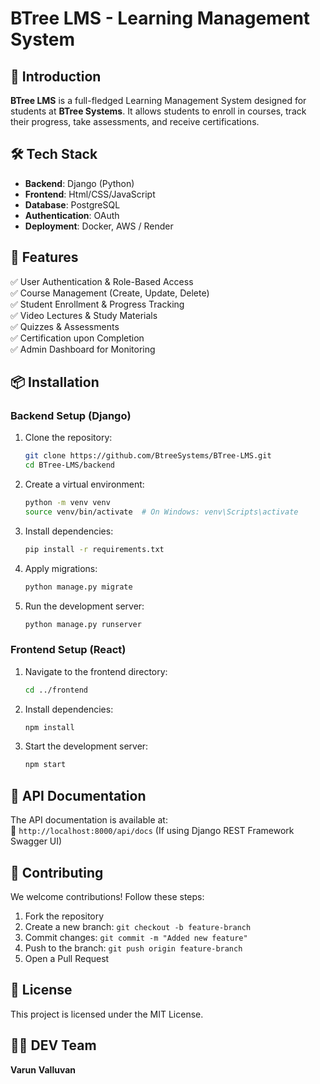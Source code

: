 # BTree LMS - Learning Management System  

## 🚀 Introduction  
**BTree LMS** is a full-fledged Learning Management System designed for students at **BTree Systems**. It allows students to enroll in courses, track their progress, take assessments, and receive certifications.  

## 🛠️ Tech Stack  
- **Backend**: Django (Python)  
- **Frontend**: Html/CSS/JavaScript  
- **Database**: PostgreSQL 
- **Authentication**: OAuth  
- **Deployment**: Docker, AWS / Render  

## 🎯 Features  
✅ User Authentication & Role-Based Access  
✅ Course Management (Create, Update, Delete)  
✅ Student Enrollment & Progress Tracking  
✅ Video Lectures & Study Materials  
✅ Quizzes & Assessments  
✅ Certification upon Completion  
✅ Admin Dashboard for Monitoring  

## 📦 Installation  

### **Backend Setup (Django)**
1. Clone the repository:  
   ```sh
   git clone https://github.com/BtreeSystems/BTree-LMS.git
   cd BTree-LMS/backend
   ```
2. Create a virtual environment:  
   ```sh
   python -m venv venv
   source venv/bin/activate  # On Windows: venv\Scripts\activate
   ```
3. Install dependencies:  
   ```sh
   pip install -r requirements.txt
   ```
4. Apply migrations:  
   ```sh
   python manage.py migrate
   ```
5. Run the development server:  
   ```sh
   python manage.py runserver
   ```

### **Frontend Setup (React)**
1. Navigate to the frontend directory:  
   ```sh
   cd ../frontend
   ```
2. Install dependencies:  
   ```sh
   npm install
   ```
3. Start the development server:  
   ```sh
   npm start
   ```

## 🔗 API Documentation  
The API documentation is available at:  
📌 `http://localhost:8000/api/docs` (If using Django REST Framework Swagger UI)  

## 📝 Contributing  
We welcome contributions! Follow these steps:  
1. Fork the repository  
2. Create a new branch: `git checkout -b feature-branch`  
3. Commit changes: `git commit -m "Added new feature"`  
4. Push to the branch: `git push origin feature-branch`  
5. Open a Pull Request  

## 📜 License  
This project is licensed under the MIT License.  

## 👨‍💻 DEV Team  
**Varun**
**Valluvan**
